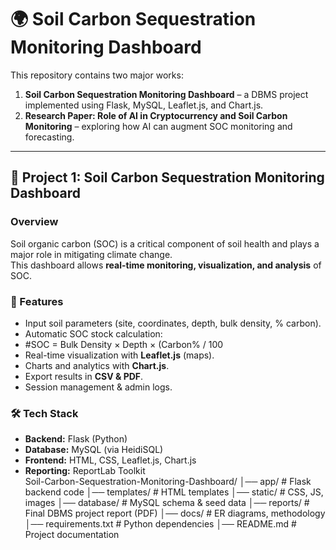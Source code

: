 # 🌍 Soil Carbon Sequestration Monitoring Dashboard 
This repository contains two major works:  
1. **Soil Carbon Sequestration Monitoring Dashboard** – a DBMS project implemented using Flask, MySQL, Leaflet.js, and Chart.js.  
2. **Research Paper: Role of AI in Cryptocurrency and Soil Carbon Monitoring** – exploring how AI can augment SOC monitoring and forecasting.

---

## 📌 Project 1: Soil Carbon Sequestration Monitoring Dashboard
### Overview
Soil organic carbon (SOC) is a critical component of soil health and plays a major role in mitigating climate change.  
This dashboard allows **real-time monitoring, visualization, and analysis** of SOC.

### 🚀 Features
- Input soil parameters (site, coordinates, depth, bulk density, % carbon).  
- Automatic SOC stock calculation:
- #SOC = Bulk Density × Depth × (Carbon% / 100  
- Real-time visualization with **Leaflet.js** (maps).  
- Charts and analytics with **Chart.js**.  
- Export results in **CSV & PDF**.  
- Session management & admin logs.  

### 🛠️ Tech Stack
- **Backend:** Flask (Python)  
- **Database:** MySQL (via HeidiSQL)  
- **Frontend:** HTML, CSS, Leaflet.js, Chart.js  
- **Reporting:** ReportLab Toolkit  \
  Soil-Carbon-Sequestration-Monitoring-Dashboard/
│── app/ # Flask backend code
│── templates/ # HTML templates
│── static/ # CSS, JS, images
│── database/ # MySQL schema & seed data
│── reports/ # Final DBMS project report (PDF)
│── docs/ # ER diagrams, methodology
│── requirements.txt # Python dependencies
│── README.md # Project documentation
